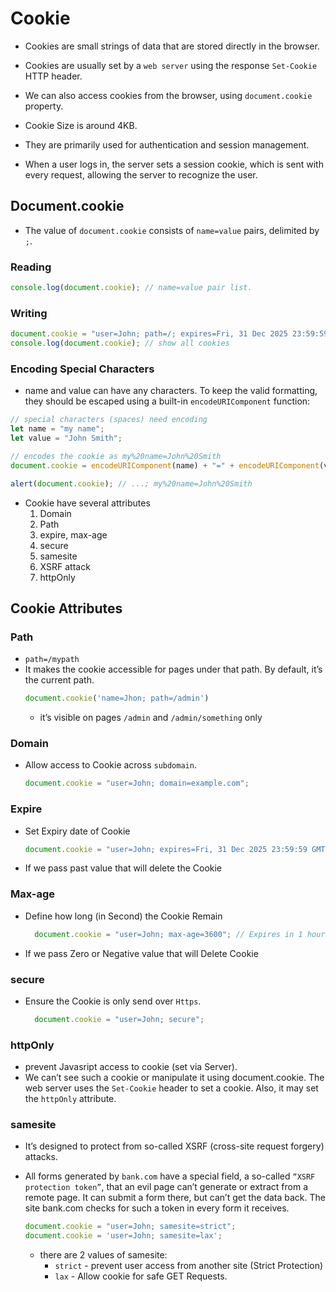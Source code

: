 # Cookie

- Cookies are small strings of data that are stored directly in the browser.
- Cookies are usually set by a `web server` using the response `Set-Cookie` HTTP header.
- We can also access cookies from the browser, using `document.cookie` property.
- Cookie Size is around 4KB.

- They are primarily used for authentication and session management.
- When a user logs in, the server sets a session cookie, which is sent with every request, allowing the server to recognize the user.

## Document.cookie

- The value of `document.cookie` consists of `name=value` pairs, delimited by `;`.

### Reading

```js
console.log(document.cookie); // name=value pair list.
```

### Writing

```js
document.cookie = "user=John; path=/; expires=Fri, 31 Dec 2025 23:59:59 GMT"; // update only cookie named 'user'
console.log(document.cookie); // show all cookies
```

### Encoding Special Characters

- name and value can have any characters. To keep the valid formatting, they should be escaped using a built-in `encodeURIComponent` function:

```js
// special characters (spaces) need encoding
let name = "my name";
let value = "John Smith";

// encodes the cookie as my%20name=John%20Smith
document.cookie = encodeURIComponent(name) + "=" + encodeURIComponent(value);

alert(document.cookie); // ...; my%20name=John%20Smith
```

- Cookie have several attributes
  1. Domain
  2. Path
  3. expire, max-age
  4. secure
  5. samesite
  6. XSRF attack
  7. httpOnly

## Cookie Attributes

### Path

- `path=/mypath`
- It makes the cookie accessible for pages under that path. By default, it’s the current path.
  ```JavaScript
  document.cookie('name=Jhon; path=/admin')
  ```
  - it’s visible on pages `/admin` and `/admin/something` only

### Domain

- Allow access to Cookie across `subdomain`.

  ```JavaScript
  document.cookie = "user=John; domain=example.com";
  ```

### Expire

- Set Expiry date of Cookie

  ```JavaScript
  document.cookie = "user=John; expires=Fri, 31 Dec 2025 23:59:59 GMT";
  ```

- If we pass past value that will delete the Cookie

### Max-age

- Define how long (in Second) the Cookie Remain

  ```JavaScript
    document.cookie = "user=John; max-age=3600"; // Expires in 1 hour
  ```

- If we pass Zero or Negative value that will Delete Cookie

### secure

- Ensure the Cookie is only send over `Https`.

  ```JavaScript
    document.cookie = "user=John; secure";
  ```

### httpOnly

- prevent Javasript access to cookie (set via Server).
- We can’t see such a cookie or manipulate it using document.cookie.
  The web server uses the `Set-Cookie` header to set a cookie. Also, it may set the `httpOnly` attribute.

### samesite

- It’s designed to protect from so-called XSRF (cross-site request forgery) attacks.
- All forms generated by `bank.com` have a special field, a so-called `“XSRF protection token”`, that an evil page can’t generate or extract from a remote page. It can submit a form there, but can’t get the data back. The site bank.com checks for such a token in every form it receives.

  ```JavaScript
  document.cookie = "user=John; samesite=strict";
  document.cookie = 'user=John; samesite=lax';
  ```

  - there are 2 values of samesite:
    - `strict` - prevent user access from another site (Strict Protection)
    - `lax` - Allow cookie for safe GET Requests.
